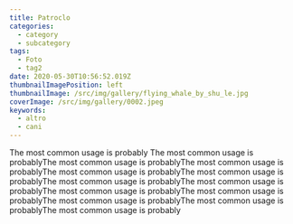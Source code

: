 ```yaml
---
title: Patroclo
categories:
  - category
  - subcategory
tags:
  - Foto
  - tag2
date: 2020-05-30T10:56:52.019Z
thumbnailImagePosition: left
thumbnailImage: /src/img/gallery/flying_whale_by_shu_le.jpg
coverImage: /src/img/gallery/0002.jpeg
keywords:
  - altro
  - cani
---
```

The most common usage is probably The most common usage is probablyThe most common usage is probablyThe most common usage is probablyThe most common usage is probablyThe most common usage is probablyThe most common usage is probablyThe most common usage is probablyThe most common usage is probablyThe most common usage is probablyThe most common usage is probablyThe most common usage is probablyThe most common usage is probably